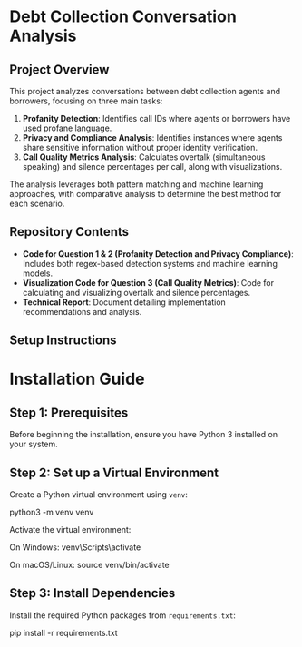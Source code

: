 # Debt Collection Conversation Analysis

## Project Overview
This project analyzes conversations between debt collection agents and borrowers, focusing on three main tasks:

1. **Profanity Detection**: Identifies call IDs where agents or borrowers have used profane language.
2. **Privacy and Compliance Analysis**: Identifies instances where agents share sensitive information without proper identity verification.
3. **Call Quality Metrics Analysis**: Calculates overtalk (simultaneous speaking) and silence percentages per call, along with visualizations.

The analysis leverages both pattern matching and machine learning approaches, with comparative analysis to determine the best method for each scenario.

## Repository Contents
- **Code for Question 1 & 2 (Profanity Detection and Privacy Compliance)**: Includes both regex-based detection systems and machine learning models.
- **Visualization Code for Question 3 (Call Quality Metrics)**: Code for calculating and visualizing overtalk and silence percentages.
- **Technical Report**: Document detailing implementation recommendations and analysis.

## Setup Instructions

# Installation Guide

## Step 1: Prerequisites
Before beginning the installation, ensure you have Python 3 installed on your system.

## Step 2: Set up a Virtual Environment
Create a Python virtual environment using `venv`:

python3 -m venv venv

Activate the virtual environment:

On Windows:
venv\Scripts\activate

On macOS/Linux:
source venv/bin/activate

## Step 3: Install Dependencies
Install the required Python packages from `requirements.txt`:

pip install -r requirements.txt
